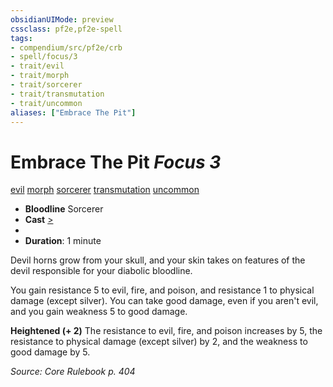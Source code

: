 ```yaml
---
obsidianUIMode: preview
cssclass: pf2e,pf2e-spell
tags:
- compendium/src/pf2e/crb
- spell/focus/3
- trait/evil
- trait/morph
- trait/sorcerer
- trait/transmutation
- trait/uncommon
aliases: ["Embrace The Pit"]
---
```

# Embrace The Pit *Focus 3*   
[evil](evil.md "Evil Alignment Trait")  [morph](morph.md "Morph Effect Trait")  [sorcerer](Reference/Rules/Traits/sorcerer.md "Sorcerer Class Trait")  [transmutation](transmutation.md "Transmutation School Trait")  [uncommon](uncommon.md "Uncommon Rarity Trait")  

- **Bloodline** Sorcerer
- **Cast** [>](chapter-9-playing-the-game.md#Actions "Single Action") 
- 
- **Duration**: 1 minute

Devil horns grow from your skull, and your skin takes on features of the devil responsible for your diabolic bloodline.

You gain resistance 5 to evil, fire, and poison, and resistance 1 to physical damage (except silver). You can take good damage, even if you aren't evil, and you gain weakness 5 to good damage.

**Heightened (+ 2)** The resistance to evil, fire, and poison increases by 5, the resistance to physical damage (except silver) by 2, and the weakness to good damage by 5.

*Source: Core Rulebook p. 404*